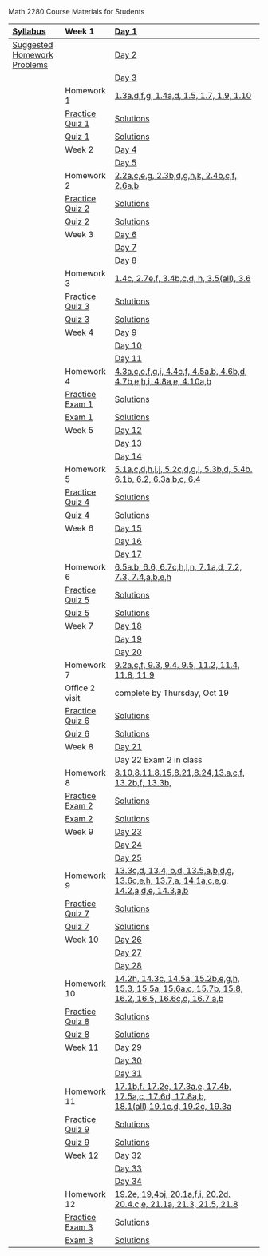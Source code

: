 Math 2280 Course Materials for Students

| [Syllabus](./syllabus/syllabus.md) | Week 1 | [Day 1](./daily_lectures/day1.pdf) |
| :--------------------------------- | :------ | :---------------------------------- |
|[Suggested Homework Problems](./suggested_problems/suggested_problems.md) |                 | [Day 2](./daily_lectures/day2.pdf) |
|                                                                          |                 | [Day 3](./daily_lectures/day3.pdf) |
|                                                                          | Homework 1      | [1.3a,d,f,g, 1.4a,d, 1.5, 1.7, 1.9, 1.10](./homework_solutions/hw_01_solns.pdf) |
|                                                                          | [Practice Quiz 1](./quizzes/practice_quiz_01.pdf) | [Solutions](./quizzes/practice_quiz_01_solns.pdf) |
|                                                                          | [Quiz 1](./quizzes/quiz_01.pdf)                   | [Solutions](./quizzes/quiz_01_solns.pdf) |
|                                                                          | Week 2          | [Day 4](./daily_lectures/day4.pdf) |
|                                                                          |                 | [Day 5](./daily_lectures/day5.pdf) |
|                                                                          | Homework 2      | [2.2a,c,e,g, 2.3b,d,g,h,k, 2.4b,c,f, 2.6a,b](./homework_solutions/hw_02_solns.pdf) |
|                                                                          | [Practice Quiz 2](./quizzes/practice_quiz_02.pdf) | [Solutions](./quizzes/practice_quiz_02_solns.pdf) |
|                                                                          | [Quiz 2](./quizzes/quiz_02.pdf)                   | [Solutions](./quizzes/quiz_02_solns.pdf) |
|                                                                          | Week 3          | [Day 6](./daily_lectures/day6.pdf) |
|                                                                          |                 | [Day 7](./daily_lectures/day7.pdf) |
|                                                                          |                 | [Day 8](./daily_lectures/day8.pdf) |
|                                                                          | Homework 3      | [1.4c, 2.7e,f, 3.4b,c,d, h, 3.5(all), 3.6](./homework_solutions/hw_03_solns.pdf) |
|                                                                          | [Practice Quiz 3](./quizzes/practice_quiz_03.pdf) | [Solutions](./quizzes/practice_quiz_03_solns.pdf) |
|                                                                          | [Quiz 3](./quizzes/quiz_03.pdf)                   | [Solutions](./quizzes/quiz_03_solns.pdf) |
|                                                                          | Week 4          | [Day 9](./daily_lectures/day9.pdf) |
|                                                                          |                 | [Day 10](./daily_lectures/day10.pdf) |
|                                                                          |                 | [Day 11](./daily_lectures/day11.pdf) |
|                                                                          | Homework 4      | [4.3a,c,e,f,g,i, 4.4c,f, 4.5a,b, 4.6b,d, 4.7b,e,h,i, 4.8a,e, 4.10a,b](./homework_solutions/hw_04_solns.pdf) |
|                                                                          | [Practice Exam 1](./exams/practice_exam_01.pdf) | [Solutions](./exams/practice_exam_01_solns.pdf) |
|                                                                          | [Exam 1](./exams/exam_01.pdf)                   | [Solutions](./exams/exam_01_solns.pdf) |
|                                                                          | Week 5          | [Day 12](./daily_lectures/day12.pdf) |
|                                                                          |                 | [Day 13](./daily_lectures/day13.pdf) |
|                                                                          |                 | [Day 14](./daily_lectures/day14.pdf) |
|                                                                          | Homework 5      | [5.1a,c,d,h,i,j, 5.2c,d,g,i, 5.3b,d, 5.4b. 6.1b, 6.2, 6.3a,b,c, 6.4](./homework_solutions/hw_05_solns.pdf) |
|                                                                          | [Practice Quiz 4](./quizzes/practice_quiz_04.pdf) | [Solutions](./quizzes/practice_quiz_04_solns.pdf) |
|                                                                          | [Quiz 4](./quizzes/quiz_04.pdf)                   | [Solutions](./quizzes/quiz_04_solns.pdf) |
|                                                                          | Week 6          | [Day 15](./daily_lectures/day15.pdf) |
|                                                                          |                 | [Day 16](./daily_lectures/day16.pdf) |
|                                                                          |                 | [Day 17](./daily_lectures/day17.pdf) |
|                                                                          | Homework 6      | [6.5a.b, 6.6, 6.7c,h,l,n, 7.1a,d, 7.2, 7.3, 7.4,a,b,e,h](./homework_solutions/hw_06_solns.pdf) |
|                                                                          | [Practice Quiz 5](./quizzes/practice_quiz_05.pdf) | [Solutions](./quizzes/practice_quiz_05_solns.pdf) |
|                                                                          | [Quiz 5](./quizzes/quiz_05.pdf)                   | [Solutions](./quizzes/quiz_05_solns.pdf) |
|                                                                          | Week 7          | [Day 18](./daily_lectures/day18.pdf) |
|                                                                          |                 | [Day 19](./daily_lectures/day19.pdf) |
|                                                                          |                 | [Day 20](./daily_lectures/day20.pdf) |
|                                                                          | Homework 7      | [9.2a,c,f, 9.3, 9.4, 9.5, 11.2, 11.4, 11.8, 11.9](./homework_solutions/hw_07_solns.pdf) |
|                                                                          | Office 2 visit  | complete by Thursday, Oct 19                                                                 |
|                                                                          | [Practice Quiz 6](./quizzes/practice_quiz_06.pdf) | [Solutions](./quizzes/practice_quiz_06_solns.pdf) |
|                                                                          | [Quiz 6](./quizzes/quiz_06.pdf)                   | [Solutions](./quizzes/quiz_06_solns.pdf) |
|                                                                          | Week 8          | [Day 21](./daily_lectures/day21.pdf) |
|                                                                          |                 | Day 22 Exam 2 in class|
|                                                                          | Homework 8      | [8.10,8.11,8.15,8.21,8.24,13.a,c,f, 13.2b,f, 13.3b,](./homework_solutions/hw_08_solns.pdf) |
|                                                                          | [Practice Exam 2](./exams/practice_exam_02.pdf) | [Solutions](./exams/practice_exam_02_solns.pdf) |
|                                                                          | [Exam 2](./exams/exam_02.pdf)                   | [Solutions](./exams/exam_02_solns.pdf) |
|                                                                          | Week 9          | [Day 23](./daily_lectures/day23.pdf) |
|                                                                          |                 | [Day 24](./daily_lectures/day24.pdf) |
|                                                                          |                 | [Day 25](./daily_lectures/day25.pdf) |
|                                                                          | Homework 9      | [13.3c,d, 13.4, b,d, 13.5,a,b,d,g, 13.6c,e,h, 13.7,a, 14.1a,c,e,g, 14.2,a,d,e, 14.3,a,b](./homework_solutions/hw_09_solns.pdf) |
|                                                                          | [Practice Quiz 7](./quizzes/practice_quiz_07.pdf)      | [Solutions](./quizzes/practice_quiz_07_solns.pdf) |
|                                                                          | [Quiz 7](./quizzes/quiz_07.pdf)                        | [Solutions](./quizzes/quiz_07_solns.pdf) |
|                                                                          | Week 10         | [Day 26](./daily_lectures/day26.pdf) |
|                                                                          |                 | [Day 27](./daily_lectures/day27.pdf) |
|                                                                          |                 | [Day 28](./daily_lectures/day28.pdf) |
|                                                                          | Homework 10     | [14.2h, 14.3c, 14.5a, 15.2b,e,g,h, 15.3, 15.5a, 15.6a,c, 15.7b, 15.8, 16.2, 16.5, 16.6c,d, 16.7 a,b](./homework_solutions/hw_10_solns.pdf) |
|                                                                          | [Practice Quiz 8](./quizzes/practice_quiz_08.pdf)      | [Solutions](./quizzes/practice_quiz_08_solns.pdf) |
|                                                                          | [Quiz 8](./quizzes/quiz_08.pdf)                        | [Solutions](./quizzes/quiz_08_solns.pdf) |
|                                                                          | Week 11         | [Day 29](./daily_lectures/day29.pdf) |
|                                                                          |                 | [Day 30](./daily_lectures/day30.pdf) |
|                                                                          |                 | [Day 31](./daily_lectures/day31.pdf) |
|                                                                          | Homework 11     | [17.1b,f. 17.2e, 17.3a,e, 17.4b, 17.5a,c, 17.6d, 17.8a,b, 18.1(all),19.1c,d, 19.2c, 19.3a](./homework_solutions/hw_11_solns.pdf) |
|                                                                          | [Practice Quiz 9](./quizzes/practice_quiz_09.pdf)      | [Solutions](./quizzes/practice_quiz_09_solns.pdf) |
|                                                                          | [Quiz 9](./quizzes/quiz_09.pdf)                        | [Solutions](./quizzes/quiz_09_solns.pdf) |
|                                                                          | Week 12         | [Day 32](./daily_lectures/day32.pdf) |
|                                                                          |                 | [Day 33](./daily_lectures/day33.pdf) |
|                                                                          |                 | [Day 34](./daily_lectures/day34.pdf) |
|                                                                          | Homework 12     | [19.2e, 19,4bj, 20.1a,f,i, 20.2d. 20.4.c,e, 21.1a, 21.3, 21.5, 21.8](./homework_solutions/hw_12_solns.pdf) |
|                                                                          | [Practice Exam 3](./exams/practice_exam_03.pdf)        | [Solutions](./exams/practice_exam_03_solns.pdf) |
|                                                                          | [Exam 3](./exams/exam_03.pdf)                          | [Solutions](./exams/exam_03_solns.pdf) |

